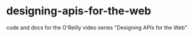 designing-apis-for-the-web
==========================

code and docs for the O'Reilly video series "Designing APIs for the Web"
